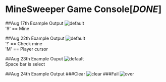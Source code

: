 # MineSweeper Game Console[*DONE*]

##Aug 17th Example Output
![default](https://cloud.githubusercontent.com/assets/13383741/17726235/c39b4686-648c-11e6-9759-0231bdd7422f.JPG)	
'9' == Mine


##Aug 22th Example Output
![default](https://cloud.githubusercontent.com/assets/13383741/17855883/e30d15ee-68b5-11e6-97f1-0db805930d5b.JPG)	
'!' == Check mine	
'M' == Player cursor

##Aug 23th Example Ouput
![default](https://cloud.githubusercontent.com/assets/13383741/17892646/61c060ea-697d-11e6-9627-9c6b70b566ad.JPG)   
Space bar is select

##Aug 24th Example Output
###Clear
![clear](https://cloud.githubusercontent.com/assets/13383741/17931133/c1ac6194-6a44-11e6-9b53-4b82fe949419.JPG)
###Fail
![over](https://cloud.githubusercontent.com/assets/13383741/17931135/c64883ae-6a44-11e6-8e70-86b4d1de2ef0.JPG)
